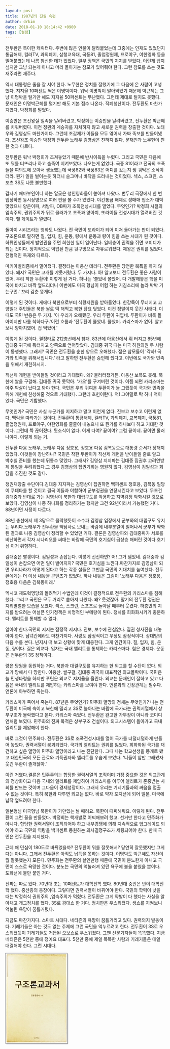 ```yaml
---
layout: post
title: 1987년의 진실 속편
author: drkim
date: 2018-01-10 18:14:42 +0900
tags: [컬럼]
---
```

  


전두환은 특이한 캐릭터다. 주변에 많은 인물이 달라붙었는데 그중에는 인재도 있었던지 통금해제, 컬러TV, 과외폐지, 삼청교육대, 국풍81, 졸업정원제, 프로야구, 야한영화 등을 밀어붙였는데 나름 참신한 데가 있었다. 일부 정책은 국민의 지지를 받았다. 이런게 쉽지 싶지만 그냥 되는게 아니고 머리 돌아가는 참모가 있어줘야 한다. 그런 참모를 쓰는 것도 재주라면 재주다.

  


역시 대통령은 줄을 잘 서야 한다. 노무현은 정치를 잘했기에 그 다음에 온 사람이 고생했다. 지지율 10퍼센트 찍은 이명박이다. 워낙 이명박이 말아먹었기 때문에 박근혜는 그냥 이명박을 털기만 해도 지지율 50퍼센트는 무난했다. 그런데 제대로 털지도 못했다. 문재인은 이명박근혜를 털기만 해도 기본 점수 나온다. 적폐청산이다. 전두환도 마찬가지였다. 박정희를 털었다.

  


이승만은 조선왕실 일족을 날려버렸고, 박정희는 이승만을 날려버렸고, 전두환은 박근혜를 치워버렸다. 이전 정권의 계승자를 자처하지 않고 새로운 권력을 창출한 것이다. 노태우와 김영삼도 마찬가지다. 그런데 조갑제가 이들을 모두 엮어서 가짜 족보를 만들어냈다. 조선왕조 이승만 박정희 전두환 노태우 김영삼은 친하지 않다. 문재인과 노무현이 친한 것과 다르다.

  


전두환은 워낙 박정희가 조져놓았기 때문에 반사이득을 누렸다. 그리고 국민은 다음에 또 뭐를 터뜨리나 하고 숨죽여 지켜보았다. 나오는게 없었다. 국풍 81이라고 전국의 조폭들을 여의도에 모아서 생쇼했는데 국풍82와 국풍83은 어디를 갔는지 꿩 궈먹은 소식이더라. 뭔가 일을 벌이는듯 하더니 슬그머니 바닥을 드러내는 것이었다. 섹스, 스크린, 스포츠 3S도 나름 볼만했다.

  


갑자기 애마부인이니 하는 얄궂은 성인영화들이 쏟아져 나왔다. 변두리 극장에서 한 번 입장하면 동시상영으로 여러 편을 볼 수가 있었다. 야간통금 해제로 성매매 업소가 대박맞았으니 양은이파, 서방파, OB파가 조폭전성시대를 열었다. 무엇인가? 박정희 시절의 엄숙주의, 권위주의가 뒤로 물러가고 조폭과 양아치, 또라이들 전성시대가 열려버린 것이다. 헬 게이트가 열렸다.

  


돌아이 시리즈라는 영화도 나왔다. 전 국민이 또라이가 되어 미쳐 돌아가는 판이 되었다. 구조론으로 말하면 질, 입자, 힘, 운동, 량에서 운동과 량이 힘을 쓰는 시대가 된 것이다. 하류인생들에게 발언권을 주면 희한한 일이 일어난다. 일베충이 권력을 쥐면 코미디가 되는 것이다. 정치적으로 억압된 만큼 뒷구멍으로 자유로워졌다. 제왕은 권위를 잃었다. 전형적인 독재와 다르다.

  


마키아벨리즘에서 멀어졌다. 결정타는 아웅산 테러다. 전두환은 당연한 북폭을 하지 않았다. 왜지? 국민은 고개를 갸웃거렸다. 두 가지다. 아! 알고보니 전두환은 좋은 사람이었어. 우리 착한 두환이! 이렇게 된 거다. 하나는 '쫄았네 쫄았어. 다 개발해놓은 핵을 미국에 바치고 바짝 엎드리더니 이번에도 미국 형님이 어험 하는 기침소리에 놀라 박박 기는구먼.' 꼬리 감춘 똥개다.

  


이렇게 된 것이다. 게에다 북한으로부터 식량지원을 받아들였다. 한강둑이 무너지고 고양일대 주민들은 북한 쌀로 떡 해먹고 북한 담요 덮었다. 이건 정말이지 웃긴 사태다. 이때도 국민 반응은 두 가지. '아 우리가 오해했군. 우리 두환이 귀엽네. 두환이가 비록 돌아이지만 나름 착하다구.'이런 흐름과 '전두환이 쫄았네. 쫄았어. 카리스마가 없어. 알고보니 양아치였어. 겁 먹었어.'

  


이렇게 된 것이다. 결정타로 212총선에서 참패. 83년에 아웅산에서 줘 터지고 85년에 김대중 귀국에 줘터지고 양쪽으로 얻어맞았다. 김대중 귀국 때는 미국 하원의원 두 사람이 동행했다. 그래서? 국민은 전두환을 순한 양으로 오해했다. 젊은 참모들이 '각하! 국가와 민족을 위해서입니다.' 라고 말하면 전두환은 승인해 줬다고. 이번에도 국가와 민족을 위해서 개헌하시지.

  


직선제 개헌을 받아들일 것이라고 기대했다. 왜? 물러터졌거든. 아웅산 보복도 못해. 북한에 쌀을 구걸해. 김대중 귀국 못막아. '가오'를 구겨버린 것이다. 이쯤 되면 카리스마는 아주 박살이 났다고 봐야 한다. 국민은 우리 귀여운 두환이가 늘 그랬듯이 국가와 민족을 위해 개헌에 찬성해줄 것으로 기대했다. 그런데 호헌이란다. 억! 그야말로 탁 하니 억이었다. 국민은 기함했다. 

  


무엇인가? 국민은 사실 누군가를 지지하고 말고 이런게 없다. 진보고 보수고 이런게 없다. 맥락을 따라가는 것이다. 전두환이 통금해제, 컬러TV, 과외폐지, 교복폐지, 국풍81, 졸업정원제, 프로야구, 야한영화를 줄줄이 내놓으니 또 뭔가를 하나보다 하고 기대한 것이다. 그런데 뚝 끊어졌다. 뒷소식이 없다. 이게 다여? 끝이여? 그럼 끝이네. 끝이면 물러나야지. 이렇게 되는 거.

  


전두환 다음 노태우, 노태우 다음 정호용, 정호용 다음 김복동으로 대통령 순서가 정해져 있었다. 이것들이 장난하나? 국민은 착한 두환이가 직선제 개헌을 받아들일 줄로 알고 박수칠 준비를 했는데 뒤통수 맞았다. 그래서? 김영삼 지지파는 김대중 집권후 고려연방제 통일을 두려워했다.그 경우 김영삼의 집권기회는 영원히 없다. 김영삼이 김일성과 회담을 추진한 것도 같다.

  


정권재창출 수단이다.김대중 지지파는 김영삼이 집권하면 백퍼센트 정호용, 김복동 일당이 쿠데타를 할 것이고 결국 이들과 야합하여 군부정권을 연장시킨다고 보았다. 무조건 김대중과 반대로 가는 김영삼이 북한과 대립구도를 악용하고 지역감정 악화시킬 것으로 보았다. 김영삼이 나중 하나회를 정리하기는 했지만 그건 92년이라서 가능했던 거다. 88년이면 사정이 다르다.

  


88년 총선에서 제 3당으로 몰락했듯이 소수파 김영삼 입장에서 군부와의 대립구도 유지는 무리다.노태우가 전두환을 백담사로 보내는 바람에 내부분열이 일어나서 군부가 약화된 결과로 나중 김영삼이 정리할 수 있었던 거다. 결론은 김영삼파와 김대중파가 서로를 비난하면서 각자 시나리오를 써대는 바람에 국민의 호기심이 급상승 해버린 것이다.호기심 이거 위험하다.

  


김대중은 빨갱이다. 김일성과 손잡는다. 이렇게 선전하면? 어! 그거 잼있네. 김대중과 김일성이 손잡으면 어떤 일이 벌어지지? 국민은 호기심을 느낀다.마찬가지로 김영삼이 되면 우리나라가 어떻게 된다고 하는 각종 설들은 그만큼 국민의 기대치를 높여놨다. 전두환에게는 더 이상 내놓을 콘텐츠가 없었다. 하나 내놓은 그림이 '노태우 다음은 정호용, 정호용 다음은 김복동이래.'

  


멕시코 제도혁명당의 돌려먹기 수법인데 이것이 결정적으로 전두환의 카리스마를 침해했다. 그리고 국민은 모두 거리로 쏟아져 나왔다. 왜? 웃겼잖아. 말기의 전두환 정권은 지리멸렬한 모습을 보였다. 섹스, 스크린, 스포츠로 놀아날 때부터 웃겼다. 하층민의 지지를 받으려는 어설픈 인기정책은 치명적인 부메랑이 된다. 정치를 희화화시키기 충분하다. 엘리트를 통제할 수 없다.

  


알아야 한다.국민의 지지는 잠정적 지지다. 진보, 보수에 관심없다. 집권 청사진을 내놓아야 한다. 남녀간에라도 마찬가지다. 사랑도 잠정적이고 우정도 잠정적이다. 상대방의 다음 수를 본다. 넌지시 떠 보고 상황에 맞게 대응한다. 그게 인간이다. 질, 입자, 힘, 운동, 량이다. 질은 외교다. 입자는 국내 엘리트를 통제하는 카리스마다. 힘은 경제다. 운동은 전두환의 3S 정책이다.

  


량은 당원을 동원하는 거다. 북한과 대결구도를 유지하는 한 외교를 할 수단이 없다. 외교가 망해서 다 망한다. 아웅산. 쌀구걸, 김대중 귀국이 대표적인 외교몰락이다. 국민은 늘 민생타령을 하지만 푸틴은 외교로 지지율을 올린다. 외교는 문재인이 잘하고 있고 다음은 국내의 엘리트를 제압하는 카리스마를 보여야 한다. 언론과의 긴장관계는 필수다. 언론에 아부하면 죽는다.

  


카리스마가 죽어서 죽는다. 87년은 무엇인가? 민주화 열망의 정체는 무엇인가? 나는 전두환이 미국에 숙이고 북한에 밀리고 3S로 놀아나는 바람에 국가라는 권력서열에서 상부구조가 몰락했다고 본다. 카리스마 죽었다. 전두환은 완고한 가부장이 아니라 코미디언처럼 보였다. 민주화의 진짜 목적은 상부구조 건설이다. 외교시스템이 돌아가고 국내 엘리트를 제압해야 한다.

  


바로 그것이 민주화다. 전두환은 3S로 조폭전성시대를 열어 국가를 너덜너덜하게 만들어 놓았다. 권력서열이 붕괴되었다. 국가의 엘리트는 권위를 잃었다. 희화화된 국가를 재건하고 싶은 열망이 민주화 열망이라고 나는 진단한다. 그때 나는 학교선생을 똥개로 봤고 대한민국의 모든 관료와 기득권자와 엘리트를 우습게 보았다. '니들이 암만 그래봤자 웃긴 두환이 졸개잖아.'

  


이런 거였다.결론은 민주주의는 합당한 권력서열의 조직이며 가장 중요한 것은 외교관계의 정상화이고 다음 국내의 엘리트를 제압하여 카리스마를 이루어 엘리트가 존중받는 사회를 만드는 것이며 그다음이 경제성장이다. 그래서 우리는 기레기들과의 싸움을 멈출 수 없는 것이다. 특히 북한과 다투면 외교는 없다. 바로 약자 포지션에 되어 일본, 미국에 납작 엎드려야 한다.

  


일본형님 미국형님 북한이가 가만있는 날 때려요. 북한이 때찌해줘요. 이렇게 된다. 전두환이 그런 꼴을 만들었다. 박정희는 핵개발로 어찌해보려 했고. 선거만 한다고 민주화가 아니다. 합당한 권력서열이 조직되어야 하고 내부경쟁에 의해 지속적으로 업그레이드 되어야 하고 국민의 역량을 백퍼센트 동원하는 의사결정구조가 세팅되어야 한다. 한때 국민은 전두환을 지지했다.

  


근데 왜 민심이 180도로 바뀌었을까? 전두환이 뭐를 잘못해서? 당연히 잘못했지만 그게 다는 아니다. 그래서 전두환은 아직도 납득을 못하는 것이다. 이명박도 박근혜도 자신이 뭘 잘못했는지 모른다. 민주화는 전두환의 살인만행 때문에 국민이 분노한게 아니고 국민이 스스로 욕망한 것이다. 분노는 국민의 억눌러져 있던 욕구에 불을 붙였을 뿐이다. 도화선에 불만 붙인 거다.

  


진짜는 따로 있다. 70년대 초는 10퍼센트가 대학진학 했다. 80년대 중반은 반이 대학진학 했다. 중산층의 등장이다. 그렇다면 권력서열이 바뀌어야 한다. 국민의 학력이 낮을 때는 박정희식 권위주의 ,엄숙주의가 먹혔다. 전두환은 그게 약발이 다 했다는 사실을 알아채고 개그정치를 했다. 3S로 광대쇼 한 거다. 정치판은 우스워졌다. 생쇼를 지켜보니 억눌린 욕망이 꿈틀거렸다.

  


지금도 마찬가지다. 스마트 시대다. 네티즌의 욕망이 꿈틀거리고 있다. 권력의지 발동이다. 기레기들은 아는 것도 없는 주제에 그런 국민을 억누르려고 한다. 전두환이 3S로 우스워졌듯이 기레기들도 거듭된 오보쇼로 우스워졌다. 그땐 신문기자들이 똑똑했다. 지금 네티즌은 5천만 중에 정예요 대표다. 5천만 중에 제일 똑똑한 사람과 기레기들은 매일 대결해야 한다. 그런 시대다.



  


![0.jpg](files/attach/images/198/162/923/0.jpg)